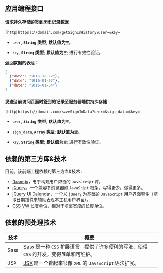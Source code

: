 应用编程接口
-----------

#### 请求持久存储的签到历史记录数据

```http
[http|https]://domain.com/getSignInHistory?user=&key=
```

+ `user`, **`String` 类型**; **默认值为`空`**。

+ `key`, **`String` 类型**; **默认值为`空`**; 进行有效性验证。

**返回数据的表现：**

```json
[
  {"date": "2015-12-27"},
  {"date": "2016-01-02"},
  {"date": "2016-01-04"}
]
```

#### 发送当前访问页面时签到的记录至服务器端供持久存储

```http
[http|https]://domain.com/saveSignInData?user=&sign_data=&key=
```

+ `user`, **`String` 类型**; **默认值为`空`**。

+ `sign_data`, **`Array` 类型**; **默认值为`空`**。

+ `key`, **`String` 类型**; **默认值为`空`**; 进行有效性验证。



依赖的第三方库&技术
------------

目前，该前端工程依赖的第三方库&技术：

* [React.js](https://facebook.github.io/react/index.html)，用于构建用户界面的 `JavaScript` 库。
* [jQuery](https://jquery.com/)，一个兼容多浏览器的 `JavaSript` 框架，写得更少，做得更多。
* [jQuery UI Calendar](https://jqueryui.com/datepicker/)，一个以 `jQuery` 为基础的 `JavaScript` 用户界面套件（萃取日期插件来辅助表现本工程用户界面）。
* [CSS VW 长度单位](http://web-design-weekly.com/2014/11/18/viewport-units-vw-vh-vmin-vmax/)，相对于视窗宽度的长度单位。



依赖的预处理技术
--------------

| 技术                                    | 概要                               |
|----------------------------------------|------------------------------------|
| Sass                                   | [Sass](http://sass-lang.com/) 是一种 `CSS` 扩展语言，提供了许多便利的写法，使得 `CSS` 的开发，变得简单和可维护。 |
| JSX                                    | [JSX](http://facebook.github.io/jsx/) 是一个看起来很像 `XML` 的 `JavaScript` 语法扩展。|


